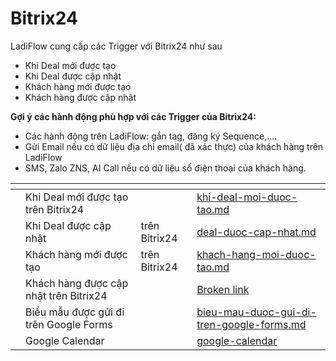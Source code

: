 # Bitrix24

LadiFlow cung cấp các Trigger với Bitrix24 như sau

* Khi Deal mới được tạo
* Khi Deal được cập nhật
* Khách hàng mới được tạo
* Khách hàng được cập nhật

**Gợi ý các hành động phù hợp với các Trigger của Bitrix24:**

* Các hành động trên LadiFlow: gắn tag, đăng ký Sequence,....
* Gửi Email nếu có dữ liệu địa chỉ email( đã xác thực) của khách hàng trên LadiFlow
* SMS, Zalo ZNS, AI Call nếu có dữ liệu số điện thoại của khách hàng.

<table data-view="cards"><thead><tr><th></th><th></th><th></th><th data-hidden data-card-target data-type="content-ref"></th></tr></thead><tbody><tr><td></td><td>Khi Deal mới được tạo trên Bitrix24</td><td></td><td><a href="khi-deal-moi-duoc-tao.md">khi-deal-moi-duoc-tao.md</a></td></tr><tr><td></td><td>Khi Deal được cập nhật</td><td>trên Bitrix24</td><td><a href="deal-duoc-cap-nhat.md">deal-duoc-cap-nhat.md</a></td></tr><tr><td></td><td>Khách hàng mới được tạo</td><td>trên Bitrix24</td><td><a href="khach-hang-moi-duoc-tao.md">khach-hang-moi-duoc-tao.md</a></td></tr><tr><td></td><td>Khách hàng được cập nhật trên Bitrix24</td><td></td><td><a href="broken-reference">Broken link</a></td></tr><tr><td></td><td>Biểu mẫu được gửi đi trên Google Forms</td><td></td><td><a href="../bieu-mau-duoc-gui-di-tren-google-forms.md">bieu-mau-duoc-gui-di-tren-google-forms.md</a></td></tr><tr><td></td><td>Google Calendar</td><td></td><td><a href="../google-calendar/">google-calendar</a></td></tr></tbody></table>
